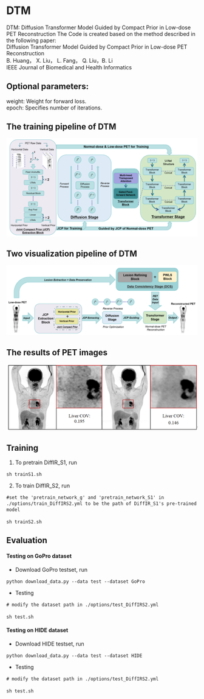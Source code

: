 # DTM
DTM: Diffusion Transformer Model Guided by Compact Prior in Low-dose PET Reconstruction
The Code is created based on the method described in the following paper:     
Diffusion Transformer Model Guided by Compact Prior in Low-dose PET Reconstruction    
B. Huang， X. Liu， L. Fang， Q. Liu，B. Li  
IEEE Journal of Biomedical and Health Informatics            

## Optional parameters:  
weight: Weight for forward loss.   
epoch: Specifies number of iterations.
 
## The training pipeline of DTM
 <div align="center"><img src="https://github.com/yqx7150/DTM/blob/main/figs/fig1.PNG"> </div>
 
## Two visualization pipeline of DTM
 <div align="center"><img src="https://github.com/yqx7150/DTM/blob/main/figs/fig2.PNG"> </div>
 
## The results of PET images
 <div align="center"><img src="https://github.com/yqx7150/DTM/blob/main/figs/fig3.PNG"> </div>


## Training

1. To pretrain DiffIR_S1, run
```
sh trainS1.sh
```

2. To train DiffIR_S2, run
```
#set the 'pretrain_network_g' and 'pretrain_network_S1' in ./options/train_DiffIRS2.yml to be the path of DiffIR_S1's pre-trained model

sh trainS2.sh

```

## Evaluation

#### Testing on GoPro dataset

- Download GoPro testset, run
```
python download_data.py --data test --dataset GoPro
```

- Testing
```
# modify the dataset path in ./options/test_DiffIRS2.yml

sh test.sh 
```

#### Testing on HIDE dataset

- Download HIDE testset, run
```
python download_data.py --data test --dataset HIDE
```

- Testing
```
# modify the dataset path in ./options/test_DiffIRS2.yml

sh test.sh
```

